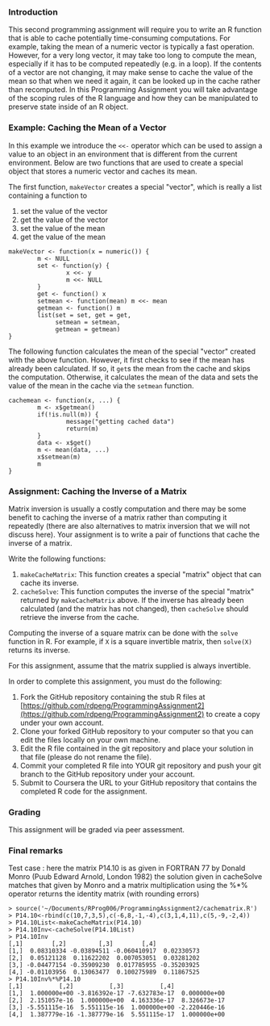 ### Introduction

This second programming assignment will require you to write an R
function that is able to cache potentially time-consuming computations.
For example, taking the mean of a numeric vector is typically a fast
operation. However, for a very long vector, it may take too long to
compute the mean, especially if it has to be computed repeatedly (e.g.
in a loop). If the contents of a vector are not changing, it may make
sense to cache the value of the mean so that when we need it again, it
can be looked up in the cache rather than recomputed. In this
Programming Assignment you will take advantage of the scoping rules of
the R language and how they can be manipulated to preserve state inside
of an R object.

### Example: Caching the Mean of a Vector

In this example we introduce the `<<-` operator which can be used to
assign a value to an object in an environment that is different from the
current environment. Below are two functions that are used to create a
special object that stores a numeric vector and caches its mean.

The first function, `makeVector` creates a special "vector", which is
really a list containing a function to

1.  set the value of the vector
2.  get the value of the vector
3.  set the value of the mean
4.  get the value of the mean

<!-- -->

    makeVector <- function(x = numeric()) {
            m <- NULL
            set <- function(y) {
                    x <<- y
                    m <<- NULL
            }
            get <- function() x
            setmean <- function(mean) m <<- mean
            getmean <- function() m
            list(set = set, get = get,
                 setmean = setmean,
                 getmean = getmean)
    }

The following function calculates the mean of the special "vector"
created with the above function. However, it first checks to see if the
mean has already been calculated. If so, it `get`s the mean from the
cache and skips the computation. Otherwise, it calculates the mean of
the data and sets the value of the mean in the cache via the `setmean`
function.

    cachemean <- function(x, ...) {
            m <- x$getmean()
            if(!is.null(m)) {
                    message("getting cached data")
                    return(m)
            }
            data <- x$get()
            m <- mean(data, ...)
            x$setmean(m)
            m
    }

### Assignment: Caching the Inverse of a Matrix

Matrix inversion is usually a costly computation and there may be some
benefit to caching the inverse of a matrix rather than computing it
repeatedly (there are also alternatives to matrix inversion that we will
not discuss here). Your assignment is to write a pair of functions that
cache the inverse of a matrix.

Write the following functions:

1.  `makeCacheMatrix`: This function creates a special "matrix" object
    that can cache its inverse.
2.  `cacheSolve`: This function computes the inverse of the special
    "matrix" returned by `makeCacheMatrix` above. If the inverse has
    already been calculated (and the matrix has not changed), then
    `cacheSolve` should retrieve the inverse from the cache.

Computing the inverse of a square matrix can be done with the `solve`
function in R. For example, if `X` is a square invertible matrix, then
`solve(X)` returns its inverse.

For this assignment, assume that the matrix supplied is always
invertible.

In order to complete this assignment, you must do the following:

1.  Fork the GitHub repository containing the stub R files at
    [https://github.com/rdpeng/ProgrammingAssignment2](https://github.com/rdpeng/ProgrammingAssignment2)
    to create a copy under your own account.
2.  Clone your forked GitHub repository to your computer so that you can
    edit the files locally on your own machine.
3.  Edit the R file contained in the git repository and place your
    solution in that file (please do not rename the file).
4.  Commit your completed R file into YOUR git repository and push your
    git branch to the GitHub repository under your account.
5.  Submit to Coursera the URL to your GitHub repository that contains
    the completed R code for the assignment.

### Grading

This assignment will be graded via peer assessment.

### Final remarks

Test case : 
 here the matrix P14.10 is as given in FORTRAN 77 by Donald Monro (Puub Edward Arnold, London 1982)
 the solution given in cacheSolve matches that given by Monro
 and a matrix multiplication using the %*% operator returns the identity matrix (with rounding errors)

```{r}
> source('~/Documents/RProg006/ProgrammingAssignment2/cachematrix.R')
> P14.10<-rbind(c(10,7,3,5),c(-6,8,-1,-4),c(3,1,4,11),c(5,-9,-2,4))
> P14.10List<-makeCacheMatrix(P14.10)
> P14.10Inv<-cacheSolve(P14.10List)
> P14.10Inv
[,1]        [,2]         [,3]        [,4]
[1,]  0.08310334 -0.03894511 -0.060410917  0.02330573
[2,]  0.05121128  0.11622202  0.007053051  0.03281202
[3,] -0.04477154 -0.35909230  0.017785955 -0.35203925
[4,] -0.01103956  0.13063477  0.100275989  0.11867525
> P14.10Inv%*%P14.10
[,1]          [,2]          [,3]          [,4]
[1,]  1.000000e+00 -3.816392e-17 -7.632783e-17  0.000000e+00
[2,]  2.151057e-16  1.000000e+00  4.163336e-17  8.326673e-17
[3,] -5.551115e-16  5.551115e-16  1.000000e+00 -2.220446e-16
[4,]  1.387779e-16 -1.387779e-16  5.551115e-17  1.000000e+00
```

